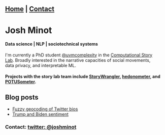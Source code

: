 ## [Home](index.md) | [Contact](contact.md)

# Josh Minot
#### Data science | NLP | sociotechnical systems

I'm currently a PhD student [@uvmcomplexity](https://twitter.com/uvmcomplexity) in the [Computational Story Lab](https://twitter.com/compstorylab).
Broadly interested in the narrative capacities of social movements, data privacy, and interpretable ML. 


#### Projects with the story lab team include [StoryWrangler](storywrangling.org), [hedonometer](hedonomter.org), and [POTUSometer](http://compstorylab.org/potusometer/).


## Blog posts 
* [Fuzzy geocoding of Twitter bios](blog/post_1/post_1)
* [Trump and Biden sentiment](blog/post_2/post_2)

### Contact: [twitter: @joshminot]()



